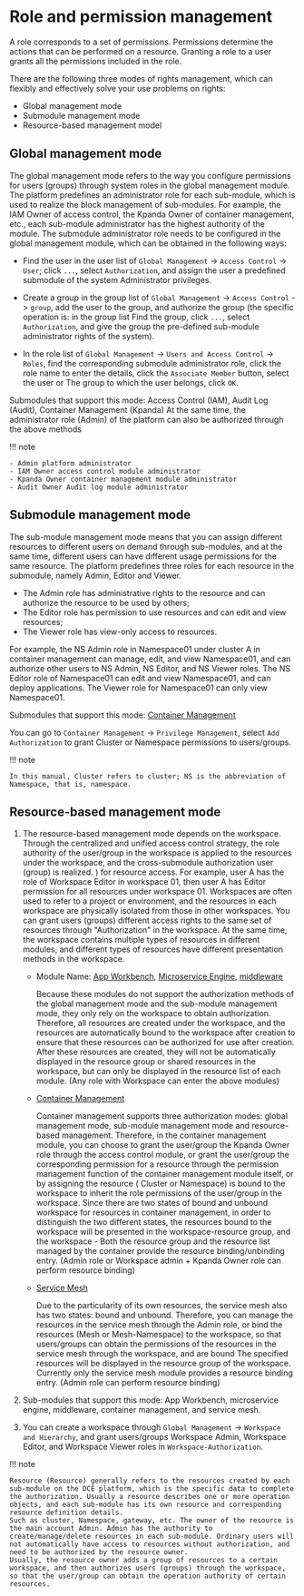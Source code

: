 # Role and permission management

A role corresponds to a set of permissions. Permissions determine the actions that can be performed on a resource. Granting a role to a user grants all the permissions included in the role.

There are the following three modes of rights management, which can flexibly and effectively solve your use problems on rights:

- Global management mode
- Submodule management mode
- Resource-based management model

## Global management mode

The global management mode refers to the way you configure permissions for users (groups) through system roles in the global management module.
The platform predefines an administrator role for each sub-module, which is used to realize the block management of sub-modules.
For example, the IAM Owner of access control, the Kpanda Owner of container management, etc., each sub-module administrator has the highest authority of the module.
The submodule administrator role needs to be configured in the global management module, which can be obtained in the following ways:

- Find the user in the user list of `Global Management` -> `Access Control` -> `User`; click `...`, select `Authorization`, and assign the user a predefined submodule of the system Administrator privileges.

    

- Create a group in the group list of `Global Management` -> `Access Control` -> `group`, add the user to the group, and authorize the group (the specific operation is: in the group list Find the group, click `...`, select `Authorization`, and give the group the pre-defined sub-module administrator rights of the system).

    

- In the role list of `Global Management` -> `Users and Access Control` -> `Roles`, find the corresponding submodule administrator role, click the role name to enter the details, click the `Associate Member` button, select the user or The group to which the user belongs, click `OK`.

    

Submodules that support this mode: Access Control (IAM), Audit Log (Audit), Container Management (Kpanda)
At the same time, the administrator role (Admin) of the platform can also be authorized through the above methods



!!! note

    - Admin platform administrator
    - IAM Owner access control module administrator
    - Kpanda Owner container management module administrator
    - Audit Owner Audit log module administrator

## Submodule management mode

The sub-module management mode means that you can assign different resources to different users on demand through sub-modules, and at the same time, different users can have different usage permissions for the same resource.
The platform predefines three roles for each resource in the submodule, namely Admin, Editor and Viewer.

- The Admin role has administrative rights to the resource and can authorize the resource to be used by others;
- The Editor role has permission to use resources and can edit and view resources;
- The Viewer role has view-only access to resources.

For example, the NS Admin role in Namespace01 under cluster A in container management can manage, edit, and view Namespace01, and can authorize other users to NS Admin, NS Editor, and NS Viewer roles.
The NS Editor role of Namespace01 can edit and view Namespace01, and can deploy applications.
The Viewer role for Namespace01 can only view Namespace01.

Submodules that support this mode: [Container Management](../../../kpanda/intro/what.md)

You can go to `Container Management` -> `Privilege Management`, select `Add Authorization` to grant Cluster or Namespace permissions to users/groups.



!!! note

    In this manual, Cluster refers to cluster; NS is the abbreviation of Namespace, that is, namespace.

## Resource-based management mode

1. The resource-based management mode depends on the workspace. Through the centralized and unified access control strategy, the role authority of the user/group in the workspace is applied to the resources under the workspace, and the cross-submodule authorization user (group) is realized. ) for resource access.
    For example, user A has the role of Workspace Editor in workspace 01, then user A has Editor permission for all resources under workspace 01.
    Workspaces are often used to refer to a project or environment, and the resources in each workspace are physically isolated from those in other workspaces.
    You can grant users (groups) different access rights to the same set of resources through "Authorization" in the workspace.
    At the same time, the workspace contains multiple types of resources in different modules, and different types of resources have different presentation methods in the workspace.

    - Module Name: [App Workbench](../../../amamba/intro/what.md), [Microservice Engine](../../../skoala/intro/features.md ), [middleware](../../../middleware/what.md)

        Because these modules do not support the authorization methods of the global management mode and the sub-module management mode, they only rely on the workspace to obtain authorization.
        Therefore, all resources are created under the workspace, and the resources are automatically bound to the workspace after creation to ensure that these resources can be authorized for use after creation.
        After these resources are created, they will not be automatically displayed in the resource group or shared resources in the workspace, but can only be displayed in the resource list of each module.
        (Any role with Workspace can enter the above modules)

    - [Container Management](../../../kpanda/intro/what.md)

        Container management supports three authorization modes: global management mode, sub-module management mode and resource-based management.
        Therefore, in the container management module, you can choose to grant the user/group the Kpanda Owner role through the access control module, or grant the user/group the corresponding permission for a resource through the permission management function of the container management module itself, or by assigning the resource ( Cluster or Namespace) is bound to the workspace to inherit the role permissions of the user/group in the workspace.
        Since there are two states of bound and unbound workspace for resources in container management, in order to distinguish the two different states, the resources bound to the workspace will be presented in the workspace-resource group, and the workspace - Both the resource group and the resource list managed by the container provide the resource binding/unbinding entry.
        (Admin role or Workspace admin + Kpanda Owner role can perform resource binding)

    - [Service Mesh](../../../mspider/intro/what.md)

        Due to the particularity of its own resources, the service mesh also has two states: bound and unbound.
        Therefore, you can manage the resources in the service mesh through the Admin role, or bind the resources (Mesh or Mesh-Namespace) to the workspace, so that users/groups can obtain the permissions of the resources in the service mesh through the workspace, and are bound The specified resources will be displayed in the resource group of the workspace.
        Currently only the service mesh module provides a resource binding entry. (Admin role can perform resource binding)

2. Sub-modules that support this mode: App Workbench, microservice engine, middleware, container management, and service mesh.

3. You can create a workspace through `Global Management` -> `Workspace and Hierarchy`, and grant users/groups Workspace Admin, Workspace Editor, and Workspace Viewer roles in `Workspace-Authorization`.

    

!!! note

    Resource (Resource) generally refers to the resources created by each sub-module on the DCE platform, which is the specific data to complete the authorization. Usually a resource describes one or more operation objects, and each sub-module has its own resource and corresponding resource definition details.
    Such as cluster, Namespace, gateway, etc. The owner of the resource is the main account Admin. Admin has the authority to create/manage/delete resources in each sub-module. Ordinary users will not automatically have access to resources without authorization, and need to be authorized by the resource owner.
    Usually, the resource owner adds a group of resources to a certain workspace, and then authorizes users (groups) through the workspace, so that the user/group can obtain the operation authority of certain resources.
